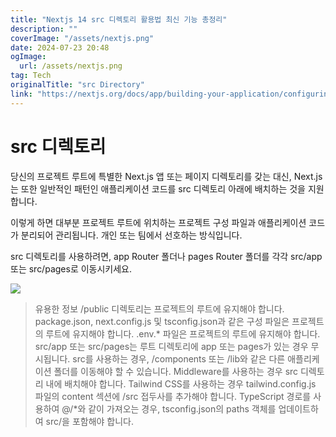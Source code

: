 ```yaml
---
title: "Nextjs 14 src 디렉토리 활용법 최신 기능 총정리"
description: ""
coverImage: "/assets/nextjs.png"
date: 2024-07-23 20:48
ogImage: 
  url: /assets/nextjs.png
tag: Tech
originalTitle: "src Directory"
link: "https://nextjs.org/docs/app/building-your-application/configuring/src-directory"
---
```



# src 디렉토리

당신의 프로젝트 루트에 특별한 Next.js 앱 또는 페이지 디렉토리를 갖는 대신, Next.js는 또한 일반적인 패턴인 애플리케이션 코드를 src 디렉토리 아래에 배치하는 것을 지원합니다.

이렇게 하면 대부분 프로젝트 루트에 위치하는 프로젝트 구성 파일과 애플리케이션 코드가 분리되어 관리됩니다. 개인 또는 팀에서 선호하는 방식입니다.

src 디렉토리를 사용하려면, app Router 폴더나 pages Router 폴더를 각각 src/app 또는 src/pages로 이동시키세요.

<div class="content-ad"></div>

<img src="/assets/img/2024-07-23-srcDirectory_0.png" />

> 유용한 정보
/public 디렉토리는 프로젝트의 루트에 유지해야 합니다.
package.json, next.config.js 및 tsconfig.json과 같은 구성 파일은 프로젝트의 루트에 유지해야 합니다.
.env.* 파일은 프로젝트의 루트에 유지해야 합니다.
src/app 또는 src/pages는 루트 디렉토리에 app 또는 pages가 있는 경우 무시됩니다.
src를 사용하는 경우, /components 또는 /lib와 같은 다른 애플리케이션 폴더를 이동해야 할 수 있습니다.
Middleware를 사용하는 경우 src 디렉토리 내에 배치해야 합니다.
Tailwind CSS를 사용하는 경우 tailwind.config.js 파일의 content 섹션에 /src 접두사를 추가해야 합니다.
TypeScript 경로를 사용하여 @/*와 같이 가져오는 경우, tsconfig.json의 paths 객체를 업데이트하여 src/을 포함해야 합니다.